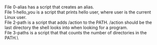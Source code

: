 File 0-alias has a script that creates an alias.\
File 1-hello_you is a script that prints hello user, where user is the current Linux user.\
File 2-path is a script that adds /action to the PATH. /action should be the last directory the shell looks into when looking for a program.\
File 3-paths is a script that that counts the number of directories in the PATH.\
